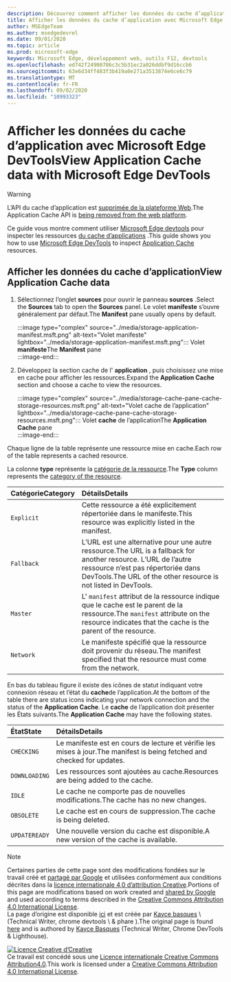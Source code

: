 ```yaml
---
description: Découvrez comment afficher les données du cache d’application à partir du panneau application de Microsoft Edge DevTools.
title: Afficher les données du cache d’application avec Microsoft Edge DevTools
author: MSEdgeTeam
ms.author: msedgedevrel
ms.date: 09/01/2020
ms.topic: article
ms.prod: microsoft-edge
keywords: Microsoft Edge, développement web, outils F12, devtools
ms.openlocfilehash: ed742f24900786c3c5b31ec2a026ddbf9d16ccb6
ms.sourcegitcommit: 63e6d34ff483f3b419a0e271a3513874e6ce6c79
ms.translationtype: MT
ms.contentlocale: fr-FR
ms.lasthandoff: 09/02/2020
ms.locfileid: "10993323"
---
```

<!-- Copyright Kayce Basques 

   Licensed under the Apache License, Version 2.0 (the "License");
   you may not use this file except in compliance with the License.
   You may obtain a copy of the License at

       https://www.apache.org/licenses/LICENSE-2.0

   Unless required by applicable law or agreed to in writing, software
   distributed under the License is distributed on an "AS IS" BASIS,
   WITHOUT WARRANTIES OR CONDITIONS OF ANY KIND, either express or implied.
   See the License for the specific language governing permissions and
   limitations under the License.  -->  

# <span data-ttu-id="0675e-104">Afficher les données du cache d’application avec Microsoft Edge DevTools</span><span class="sxs-lookup"><span data-stu-id="0675e-104">View Application Cache data with Microsoft Edge DevTools</span></span>  

> [!WARNING]
> <span data-ttu-id="0675e-105">L’API du cache d’application est [supprimée de la plateforme Web][HTMLStandardOfflineWebApplications].</span><span class="sxs-lookup"><span data-stu-id="0675e-105">The Application Cache API is [being removed from the web platform][HTMLStandardOfflineWebApplications].</span></span>  

<span data-ttu-id="0675e-106">Ce guide vous montre comment utiliser [Microsoft Edge devtools][MicrosoftEdgeDevTools] pour inspecter les ressources [du cache d’applications][MDNWebAPIsWindowApplicationCache] .</span><span class="sxs-lookup"><span data-stu-id="0675e-106">This guide shows you how to use [Microsoft Edge DevTools][MicrosoftEdgeDevTools] to inspect [Application Cache][MDNWebAPIsWindowApplicationCache] resources.</span></span>  

## <span data-ttu-id="0675e-107">Afficher les données du cache d’application</span><span class="sxs-lookup"><span data-stu-id="0675e-107">View Application Cache data</span></span>  

1.  <span data-ttu-id="0675e-108">Sélectionnez l’onglet **sources** pour ouvrir le panneau **sources** .</span><span class="sxs-lookup"><span data-stu-id="0675e-108">Select the **Sources** tab to open the **Sources** panel.</span></span>  <span data-ttu-id="0675e-109">Le volet **manifeste** s’ouvre généralement par défaut.</span><span class="sxs-lookup"><span data-stu-id="0675e-109">The **Manifest** pane usually opens by default.</span></span>  
    
    :::image type="complex" source="../media/storage-application-manifest.msft.png" alt-text="Volet manifeste" lightbox="../media/storage-application-manifest.msft.png":::
       <span data-ttu-id="0675e-111">Volet **manifeste**</span><span class="sxs-lookup"><span data-stu-id="0675e-111">The **Manifest** pane</span></span>  
    :::image-end:::  

1.  <span data-ttu-id="0675e-112">Développez la section cache de l' **application** , puis choisissez une mise en cache pour afficher les ressources.</span><span class="sxs-lookup"><span data-stu-id="0675e-112">Expand the **Application Cache** section and choose a cache to view the resources.</span></span>  
    
    :::image type="complex" source="../media/storage-cache-pane-cache-storage-resources.msft.png" alt-text="Volet cache de l’application" lightbox="../media/storage-cache-pane-cache-storage-resources.msft.png":::
       <span data-ttu-id="0675e-114">Volet **cache** de l’application</span><span class="sxs-lookup"><span data-stu-id="0675e-114">The **Application Cache** pane</span></span>  
    :::image-end:::  

<span data-ttu-id="0675e-115">Chaque ligne de la table représente une ressource mise en cache.</span><span class="sxs-lookup"><span data-stu-id="0675e-115">Each row of the table represents a cached resource.</span></span>  

<span data-ttu-id="0675e-116">La colonne **type** représente la [catégorie de la ressource][MDNHTMLResourcesInAnApplicationCache].</span><span class="sxs-lookup"><span data-stu-id="0675e-116">The **Type** column represents the [category of the resource][MDNHTMLResourcesInAnApplicationCache].</span></span>  

| <span data-ttu-id="0675e-117">Catégorie</span><span class="sxs-lookup"><span data-stu-id="0675e-117">Category</span></span> | <span data-ttu-id="0675e-118">Détails</span><span class="sxs-lookup"><span data-stu-id="0675e-118">Details</span></span> |  
|:--- |:--- |  
| `Explicit` | <span data-ttu-id="0675e-119">Cette ressource a été explicitement répertoriée dans le manifeste.</span><span class="sxs-lookup"><span data-stu-id="0675e-119">This resource was explicitly listed in the manifest.</span></span> |  
| `Fallback` | <span data-ttu-id="0675e-120">L’URL est une alternative pour une autre ressource.</span><span class="sxs-lookup"><span data-stu-id="0675e-120">The URL is a fallback for another resource.</span></span>  <span data-ttu-id="0675e-121">L’URL de l’autre ressource n’est pas répertoriée dans DevTools.</span><span class="sxs-lookup"><span data-stu-id="0675e-121">The URL of the other resource is not listed in DevTools.</span></span> |  
| `Master` | <span data-ttu-id="0675e-122">L' `manifest` attribut de la ressource indique que le cache est le parent de la ressource.</span><span class="sxs-lookup"><span data-stu-id="0675e-122">The `manifest` attribute on the resource indicates that the cache is the parent of the resource.</span></span> |  
| `Network` | <span data-ttu-id="0675e-123">Le manifeste spécifié que la ressource doit provenir du réseau.</span><span class="sxs-lookup"><span data-stu-id="0675e-123">The manifest specified that the resource must come from the network.</span></span> |  

<!--todo:  replace "Master" phrasing if possible.  -->  

<span data-ttu-id="0675e-124">En bas du tableau figure il existe des icônes de statut indiquant votre connexion réseau et l’état du **cache**de l’application.</span><span class="sxs-lookup"><span data-stu-id="0675e-124">At the bottom of the table there are status icons indicating your network connection and the status of the **Application Cache**.</span></span>  <span data-ttu-id="0675e-125">Le **cache** de l’application doit présenter les États suivants.</span><span class="sxs-lookup"><span data-stu-id="0675e-125">The **Application Cache** may have the following states.</span></span>  

| <span data-ttu-id="0675e-126">État</span><span class="sxs-lookup"><span data-stu-id="0675e-126">State</span></span> | <span data-ttu-id="0675e-127">Détails</span><span class="sxs-lookup"><span data-stu-id="0675e-127">Details</span></span> |  
|:--- |:--- |  
| `CHECKING` | <span data-ttu-id="0675e-128">Le manifeste est en cours de lecture et vérifie les mises à jour.</span><span class="sxs-lookup"><span data-stu-id="0675e-128">The manifest is being fetched and checked for updates.</span></span> |  
| `DOWNLOADING` | <span data-ttu-id="0675e-129">Les ressources sont ajoutées au cache.</span><span class="sxs-lookup"><span data-stu-id="0675e-129">Resources are being added to the cache.</span></span> |  
| `IDLE` | <span data-ttu-id="0675e-130">Le cache ne comporte pas de nouvelles modifications.</span><span class="sxs-lookup"><span data-stu-id="0675e-130">The cache has no new changes.</span></span> |  
| `OBSOLETE` | <span data-ttu-id="0675e-131">Le cache est en cours de suppression.</span><span class="sxs-lookup"><span data-stu-id="0675e-131">The cache is being deleted.</span></span> |  
| `UPDATEREADY` |  <span data-ttu-id="0675e-132">Une nouvelle version du cache est disponible.</span><span class="sxs-lookup"><span data-stu-id="0675e-132">A new version of the cache is available.</span></span> |  

<!-- links -->  

[MicrosoftEdgeDevTools]: ../../devtools-guide-chromium.md "Outils de développement Microsoft Edge (chrome) | Documents Microsoft"  

[HTMLStandardOfflineWebApplications]: https://html.spec.whatwg.org/multipage/offline.html#offline "Applications Web hors connexion-norme HTML"  

[MDNHTMLResourcesInAnApplicationCache]: https://developer.mozilla.org/docs/Web/HTML/Using_the_application_cache#Resources_in_an_application_cache "Ressources dans le cache de l’application | MDN"  
[MDNWebAPIsWindowApplicationCache]: https://developer.mozilla.org/docs/Web/API/Window/applicationCache "Window. applicationCache-API Web | MDN"  

> [!NOTE]
> <span data-ttu-id="0675e-137">Certaines parties de cette page sont des modifications fondées sur le travail créé et [partagé par Google][GoogleSitePolicies] et utilisées conformément aux conditions décrites dans la [licence internationale 4,0 d’attribution Creative][CCA4IL].</span><span class="sxs-lookup"><span data-stu-id="0675e-137">Portions of this page are modifications based on work created and [shared by Google][GoogleSitePolicies] and used according to terms described in the [Creative Commons Attribution 4.0 International License][CCA4IL].</span></span>  
> <span data-ttu-id="0675e-138">La page d’origine est disponible [ici](https://developers.google.com/web/tools/chrome-devtools/storage/applicationcache) et est créée par [Kayce basques][KayceBasques] \ (Technical Writer, chrome devtools \ & phare \).</span><span class="sxs-lookup"><span data-stu-id="0675e-138">The original page is found [here](https://developers.google.com/web/tools/chrome-devtools/storage/applicationcache) and is authored by [Kayce Basques][KayceBasques] \(Technical Writer, Chrome DevTools \& Lighthouse\).</span></span>  

[![Licence Creative d’Creative][CCby4Image]][CCA4IL]  
<span data-ttu-id="0675e-140">Ce travail est concédé sous une [Licence internationale Creative Commons Attribution4.0][CCA4IL].</span><span class="sxs-lookup"><span data-stu-id="0675e-140">This work is licensed under a [Creative Commons Attribution 4.0 International License][CCA4IL].</span></span>  

[CCA4IL]: https://creativecommons.org/licenses/by/4.0  
[CCby4Image]: https://i.creativecommons.org/l/by/4.0/88x31.png  
[GoogleSitePolicies]: https://developers.google.com/terms/site-policies  
[KayceBasques]: https://developers.google.com/web/resources/contributors/kaycebasques  
